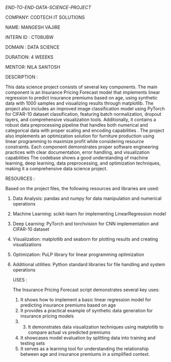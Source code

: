 *END-TO-END-DATA-SCIENCE-PROJECT*

COMPANY: CODTECH IT SOLUTIONS

NAME: MANGESH VAJIRE

INTERN ID : CT08UBW

DOMAIN : DATA SCIENCE

DURATION: 4 WEEEKS

MENTOR: NILA SANTOSH

DESCRIPTION : 

This data science project consists of several key components.
The main component is an Insurance Pricing Forecast model that implements linear regression to predict insurance premiums based on age,
using synthetic data with 1000 samples and visualizing results through matplotlib.
The project also includes an improved image classification model using PyTorch for CIFAR-10 dataset classification,
featuring batch normalization, dropout layers, and comprehensive visualization tools. Additionally,
it contains a robust data preprocessing pipeline that handles both numerical and categorical data with proper scaling and encoding capabilities
. The project also implements an optimization solution for furniture production using linear programming to maximize profit while considering resource constraints.
Each component demonstrates proper software engineering practices with clear documentation, error handling, and visualization capabilities
The codebase shows a good understanding of machine learning, deep learning, data preprocessing, and optimization techniques, making it a comprehensive data science project.

RESOURCES : 

Based on the project files, the following resources and libraries are used:

1. Data Analysis: pandas and numpy for data manipulation and numerical operations
2. Machine Learning: scikit-learn for implementing LinearRegression model
3. Deep Learning: PyTorch and torchvision for CNN implementation and CIFAR-10 dataset
4. Visualization: matplotlib and seaborn for plotting results and creating visualizations
5. Optimization: PuLP library for linear programming optimization
6. Additional utilities: Python standard libraries for file handling and system operations

   USES :

   The Insurance Pricing Forecast script demonstrates several key uses:
   
   1) It shows how to implement a basic linear regression model for predicting insurance premiums based on age
   2) It provides a practical example of synthetic data generation for insurance pricing models
   3)  3) It demonstrates data visualization techniques using matplotlib to compare actual vs predicted premiums
   4) It showcases model evaluation by splitting data into training and testing sets
   5) It serves as a learning tool for understanding the relationship between age and insurance premiums in a simplified context.
